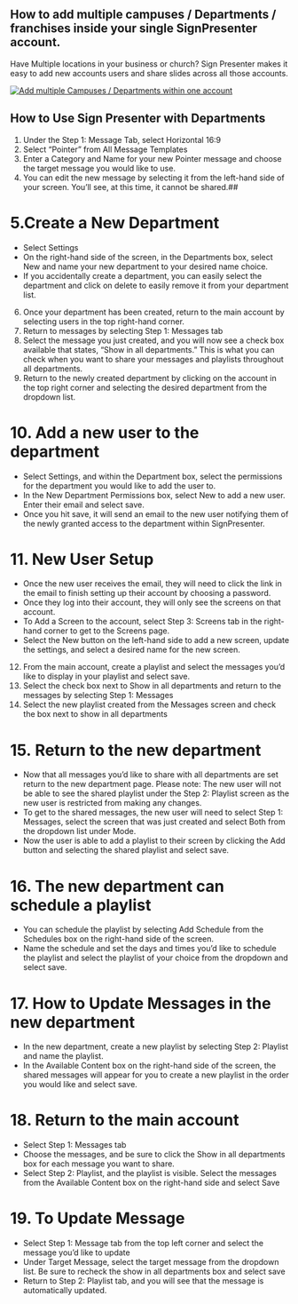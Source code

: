 ## How to add multiple campuses / Departments / franchises inside your single SignPresenter account.

Have Multiple locations in your business or church? Sign Presenter makes it easy to add new accounts users and share slides across all those accounts. 

[![Add multiple Campuses / Departments within one account](https://img.youtube.com/vi/cK-DXxg7X0E/0.jpg)](https://www.youtube.com/watch?v=cK-DXxg7X0E)

## How to Use Sign Presenter with Departments
1. Under the Step 1: Message Tab, select Horizontal 16:9
2. Select “Pointer” from All Message Templates
3. Enter a Category and Name for your new Pointer message and choose the target message you would like to use.
4. You can edit the new message by selecting it from the left-hand side of your screen. You’ll see, at this time, it cannot be shared.##
# 5.Create a New Department 
- Select Settings
- On the right-hand side of the screen, in the Departments box, select New and name your new department to your desired name choice.
- If you accidentally create a department, you can easily select the department and click on delete to easily remove it from your department list.
6. Once your department has been created, return to the main account by selecting users in the top right-hand corner.
7. Return to messages by selecting Step 1: Messages tab
8. Select the message you just created, and you will now see a check box available that states, “Show in all departments.” This is what you can check when you want to share your messages and playlists throughout all departments.
9. Return to the newly created department by clicking on the account in the top right corner and selecting the desired department from the dropdown list.
# 10. Add a new user to the department
- Select Settings, and within the Department box, select the permissions for the department you would like to add the user to.
- In the New Department Permissions box, select New to add a new user. Enter their email and select save.  
- Once you hit save, it will send an email to the new user notifying them of the newly granted access to the department within SignPresenter.
# 11. New User Setup
- Once the new user receives the email, they will need to click the link in the email to finish setting up their account by choosing a password.
- Once they log into their account, they will only see the screens on that account.
- To Add a Screen to the account, select Step 3: Screens tab in the right-hand corner to get to the Screens page.
- Select the New button on the left-hand side to add a new screen, update the settings, and select a desired name for the new screen.
12. From the main account, create a playlist and select the messages you’d like to display in your playlist and select save.
13. Select the check box next to Show in all departments and return to the messages by selecting Step 1: Messages
14. Select the new playlist created from the Messages screen and check the box next to show in all departments
# 15. Return to the new department
- Now that all messages you’d like to share with all departments are set return to the new department page. Please note: The new user will not be able to see the shared playlist under the Step 2: Playlist screen as the new user is restricted from making any changes.
- To get to the shared messages, the new user will need to select Step 1: Messages, select the screen that was just created and select Both from the dropdown list under Mode.
- Now the user is able to add a playlist to their screen by clicking the Add button and selecting the shared playlist and select save.
# 16. The new department can schedule a playlist
- You can schedule the playlist by selecting Add Schedule from the Schedules box on the right-hand side of the screen.
- Name the schedule and set the days and times you’d like to schedule the playlist and select the playlist of your choice from the dropdown and select save.
# 17. How to Update Messages in the new department
- In the new department, create a new playlist by selecting Step 2: Playlist and name the playlist.
- In the Available Content box on the right-hand side of the screen, the shared messages will appear for you to create a new playlist in the order you would like and select save.
# 18. Return to the main account
- Select Step 1: Messages tab
- Choose the messages, and be sure to click the Show in all departments box for each message you want to share.
- Select Step 2: Playlist, and the playlist is visible. Select the messages from the Available Content box on the right-hand side and select Save
# 19. To Update Message 
- Select Step 1: Message tab from the top left corner and select the message you’d like to update
- Under Target Message, select the target message from the dropdown list. Be sure to recheck the show in all departments box and select save
- Return to Step 2: Playlist tab, and you will see that the message is automatically updated.

